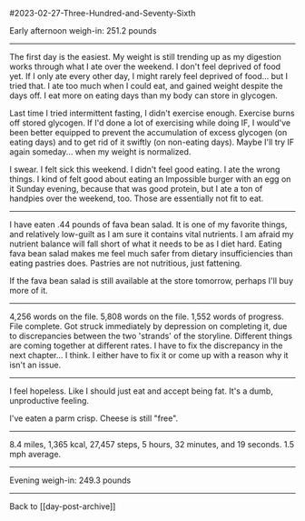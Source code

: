 #2023-02-27-Three-Hundred-and-Seventy-Sixth

Early afternoon weigh-in: 251.2 pounds

---
The first day is the easiest.  My weight is still trending up as my digestion works through what I ate over the weekend.  I don't feel deprived of food yet.  If I only ate every other day, I might rarely feel deprived of food... but I tried that.  I ate too much when I could eat, and gained weight despite the days off.  I eat more on eating days than my body can store in glycogen.

Last time I tried intermittent fasting, I didn't exercise enough.  Exercise burns off stored glycogen.  If I'd done a lot of exercising while doing IF, I would've been better equipped to prevent the accumulation of excess glycogen (on eating days) and to get rid of it swiftly (on non-eating days).  Maybe I'll try IF again someday... when my weight is normalized.

I swear.  I felt sick this weekend.  I didn't feel good eating.  I ate the wrong things.  I kind of felt good about eating an Impossible burger with an egg on it Sunday evening, because that was good protein, but I ate a ton of handpies over the weekend, too.  Those are essentially not fit to eat.

---
I have eaten .44 pounds of fava bean salad.  It is one of my favorite things, and relatively low-guilt as I am sure it contains vital nutrients.  I am afraid my nutrient balance will fall short of what it needs to be as I diet hard.  Eating fava bean salad makes me feel much safer from dietary insufficiencies than eating pastries does.  Pastries are not nutritious, just fattening.

If the fava bean salad is still available at the store tomorrow, perhaps I'll buy more of it.

---
4,256 words on the file.  5,808 words on the file.  1,552 words of progress.  File complete.  Got struck immediately by depression on completing it, due to discrepancies between the two 'strands' of the storyline.  Different things are coming together at different rates.  I have to fix the discrepancy in the next chapter...  I think.  I either have to fix it or come up with a reason why it isn't an issue.

---
I feel hopeless.  Like I should just eat and accept being fat.  It's a dumb, unproductive feeling.

I've eaten a parm crisp.  Cheese is still "free".

---
8.4 miles, 1,365 kcal, 27,457 steps, 5 hours, 32 minutes, and 19 seconds.  1.5 mph average.

---
Evening weigh-in:  249.3 pounds

---
Back to [[day-post-archive]]
